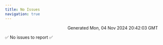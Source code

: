 ```yaml
---
title: No Issues
navigation: true
---
```


<p style="text-align:right;color:#cccs">
Generated Mon, 04 Nov 2024 20:42:03 GMT
</p>
<p>✅ No issues to report ✅</p>



